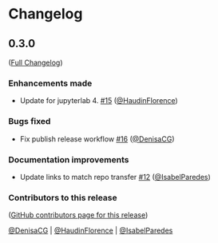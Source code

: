 # Changelog

<!-- <START NEW CHANGELOG ENTRY> -->

## 0.3.0

([Full Changelog](https://github.com/jupyter-robotics/ipylgbst/compare/v0.2.1...c4307868b168bdbfe2fdf1b06a3042d852b017ff))

### Enhancements made

- Update for jupyterlab 4. [#15](https://github.com/jupyter-robotics/ipylgbst/pull/15) ([@HaudinFlorence](https://github.com/HaudinFlorence))

### Bugs fixed

- Fix publish release workflow [#16](https://github.com/jupyter-robotics/ipylgbst/pull/16) ([@DenisaCG](https://github.com/DenisaCG))

### Documentation improvements

- Update links to match repo transfer [#12](https://github.com/jupyter-robotics/ipylgbst/pull/12) ([@IsabelParedes](https://github.com/IsabelParedes))

### Contributors to this release

([GitHub contributors page for this release](https://github.com/jupyter-robotics/ipylgbst/graphs/contributors?from=2023-06-01&to=2024-10-07&type=c))

[@DenisaCG](https://github.com/search?q=repo%3Ajupyter-robotics%2Fipylgbst+involves%3ADenisaCG+updated%3A2023-06-01..2024-10-07&type=Issues) | [@HaudinFlorence](https://github.com/search?q=repo%3Ajupyter-robotics%2Fipylgbst+involves%3AHaudinFlorence+updated%3A2023-06-01..2024-10-07&type=Issues) | [@IsabelParedes](https://github.com/search?q=repo%3Ajupyter-robotics%2Fipylgbst+involves%3AIsabelParedes+updated%3A2023-06-01..2024-10-07&type=Issues)

<!-- <END NEW CHANGELOG ENTRY> -->
